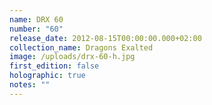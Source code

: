 ```yaml
---
name: DRX 60
number: "60"
release_date: 2012-08-15T00:00:00.000+02:00
collection_name: Dragons Exalted
image: /uploads/drx-60-h.jpg
first_edition: false
holographic: true
notes: ""
---
```

